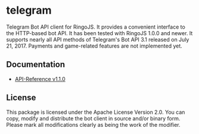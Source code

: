 # telegram

Telegram Bot API client for RingoJS. It provides a convenient interface
to the HTTP-based bot API. It has been tested with RingoJS 1.0.0 and
newer. It supports nearly all API methods of Telegram's Bot API 3.1 released
on July 21, 2017. Payments and game-related features are not implemented yet.

## Documentation

* [API-Reference v1.1.0](https://github.com/orfon/telegram/wiki/API-Reference-Version-1.1.0)

## License

This package is licensed under the Apache License Version 2.0. You can
copy, modify and distribute the bot client in source and/or binary form.
Please mark all modifications clearly as being the work of the modifier.
